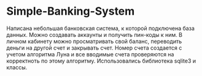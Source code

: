 # Simple-Banking-System
Написана небольшая банковская система, к которой подключена база данных.
Можно создавать аккаунты и получить пин-коды к ним. В личном кабинету можно просматривать свой баланс, переводить деньги на другой счет и закрывать счет.
Номер cчета создается с учетом алгоритма Луна и все вводимые счета проверяются на корректноть по этому алгоритму.
Использовались библиотека sqlite3 и классы.
